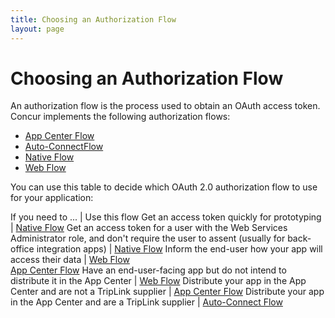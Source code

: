 ```yaml
---
title: Choosing an Authorization Flow
layout: page
---
```


# Choosing an Authorization Flow

An authorization flow is the process used to obtain an OAuth access token. Concur implements the following authorization flows:

*   [App Center Flow](https://developer.concur.com/node/712)
*   [Auto-ConnectFlow](https://developer.concur.com/node/745)
*   [Native Flow](https://developer.concur.com/node/711)
*   [Web Flow](https://developer.concur.com/node/494)

You can use this table to decide which OAuth 2.0 authorization flow to use
for your application:

If you need to ... | Use this flow
Get an access token quickly for prototyping | [Native Flow](https://developer.concur.com/node/711)
Get an access token for a user with the Web Services Administrator role, and don't require the user to assent (usually for back-office integration apps) | [Native Flow](https://developer.concur.com/node/711)
Inform the end-user how your app will access their data | [Web Flow](https://developer.concur.com/node/494) <br/> [App Center Flow](https://developer.concur.com/node/712)
Have an end-user-facing app but do not intend to distribute it in the App Center | [Web Flow](https://developer.concur.com/node/494)
Distribute your app in the App Center and are not a TripLink supplier | [App Center Flow](https://developer.concur.com/node/712)
Distribute your app in the App Center and are a TripLink supplier | [Auto-Connect Flow](https://developer.concur.com/node/745)